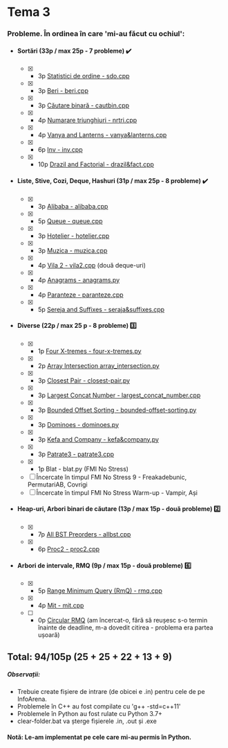 # Tema 3

### Probleme. În ordinea în care 'mi-au făcut cu ochiul':

* #### Sortări (33p / max 25p - 7 probleme) ✔️
	* [x] - 3p [Statistici de ordine - sdo.cpp](https://www.infoarena.ro/problema/sdo) 
	* [x] - 3p [Beri - beri.cpp](https://www.infoarena.ro/problema/beri) 
	* [x] - 3p [Căutare binară - cautbin.cpp](https://www.infoarena.ro/problema/cautbin) 
	* [x] - 4p [Numarare triunghiuri - nrtri.cpp](https://www.infoarena.ro/problema/nrtri)
	* [x] - 4p [Vanya and Lanterns - vanya&lanterns.cpp](https://codeforces.com/problemset/problem/492/B) 
	* [x] - 6p [Inv - inv.cpp](https://www.infoarena.ro/problema/inv) 
	* [x] - 10p [Drazil and Factorial - drazil&fact.cpp](https://codeforces.com/problemset/problem/515/C) 

* #### Liste, Stive, Cozi, Deque, Hashuri (31p / max 25p - 8 probleme) ✔️
	* [x] - 3p [Alibaba - alibaba.cpp](https://www.infoarena.ro/problema/alibaba) 
	* [x] - 5p [Queue - queue.cpp](https://www.infoarena.ro/problema/queue) 
	* [x] - 3p [Hotelier - hotelier.cpp](https://codeforces.com/problemset/problem/1200/A) 
	* [x] - 3p [Muzica - muzica.cpp](https://www.infoarena.ro/problema/muzica) 
	* [x] - 4p [Vila 2 - vila2.cpp](https://www.infoarena.ro/problema/vila2) (două deque-uri)
	* [x] - 4p [Anagrams - anagrams.py](https://csacademy.com/contest/archive/task/anagrams/statement/) 
	* [x] - 4p [Paranteze - paranteze.cpp](https://www.infoarena.ro/problema/paranteze) 
	* [x] - 5p [Sereja and Suffixes - seraja&suffixes.cpp](https://codeforces.com/problemset/problem/368/B) 
	
* #### Diverse (22p / max 25 p - 8 probleme) 3️⃣
	* [x] - 1p [Four X-tremes - four-x-tremes.py](https://csacademy.com/contest/interview-archive/task/four-x-tremes/)
	* [x] - 2p [Array Intersection array_intersection.py](https://www.csacademy.com/contest/interview-archive/task/array-intersection/)
	* [x] - 3p [Closest Pair - closest-pair.py](https://csacademy.com/contest/interview-archive/task/closest-pair/) 
	* [x] - 3p [Largest Concat Number - largest_concat_number.cpp](https://csacademy.com/contest/interview-archive/task/largest-concat-number/) 
	* [x] - 3p [Bounded Offset Sorting - bounded-offset-sorting.py](https://csacademy.com/contest/interview-archive/task/Bounded-offset-sorting/) 
	* [x] - 3p [Dominoes - dominoes.py](https://csacademy.com/contest/archive/task/dominoes/statement/) 
	* [x] - 3p [Kefa and Company - kefa&company.py](https://codeforces.com/contest/580/problem/B) 
	* [x] - 3p [Patrate3 - patrate3.cpp](https://www.infoarena.ro/problema/patrate3) 
	* [x] - 1p Blat - blat.py (FMI No Stress)
	* [ ] Încercate în timpul FMI No Stress 9 - Freakadebunic, PermutariAB, Covrigi
	* [ ] Încercate în timpul FMI No Stress Warm-up - Vampir, Ași

* #### Heap-uri, Arbori binari de căutare (13p / max 15p - două probleme) 2️⃣
	* [x] - 7p [All BST Preorders - allbst.cpp](https://csacademy.com/contest/interview-archive/task/all-bst-preorders/)
	* [x] - 6p [Proc2 - proc2.cpp](https://www.infoarena.ro/problema/proc2)

* #### Arbori de intervale, RMQ (9p / max 15p - două probleme) 6️⃣
	* [x] - 5p [Range Minimum Query (RmQ) - rmq.cpp](https://www.infoarena.ro/problema/rmq) 
	* [x] - 4p [Mit - mit.cpp](https://www.infoarena.ro/problema/mit) 
	* [ ] - 0p [Circular RMQ](https://codeforces.com/problemset/problem/52/C) (am încercat-o, fără să reușesc s-o termin înainte de deadline, m-a dovedit citirea - problema era partea ușoară)

## Total: 94/105p (25 + 25 + 22 + 13 + 9)

##### Observații:
* Trebuie create fișiere de intrare (de obicei e <numele-problemei>.in) pentru cele de pe InfoArena.
* Problemele în C++ au fost compilate cu 'g++ -std=c++11'
* Problemele în Python au fost rulate cu Python 3.7+
* clear-folder.bat va șterge fișierele .in, .out și .exe
	
#### Notă: Le-am implementat pe cele care mi-au permis în Python.
